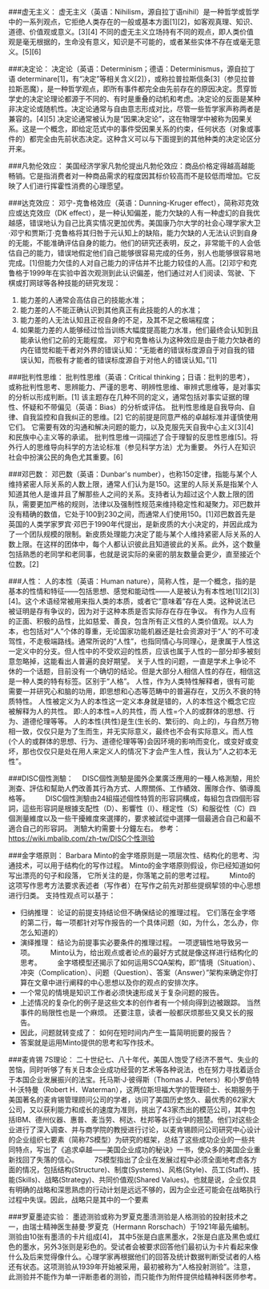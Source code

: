 ###虚无主义：
虚无主义（英语：Nihilism，源自拉丁语nihil）是一种哲学或哲学中的一系列观点，它拒绝人类存在的一般或基本方面[1][2]，如客观真理、知识、道德、价值观或意义。[3][4] 不同的虚无主义立场持有不同的观点，即人类价值观是毫无根据的，生命没有意义，知识是不可能的，或者某些实体不存在或毫无意义。[5][6]

###决定论：
决定论（英语：Determinism；德语：Determinismus，源自拉丁语 determinare[1]，有“决定”等相关含义[2]），或称拉普拉斯信条[3]（参见拉普拉斯恶魔），是一种哲学观点，即所有事件都完全由先前存在的原因决定。贯穿哲学史的决定论理论都源于不同的、有时是重叠的动机和考虑。决定论的反面是某种非决定论或随机性。决定论通常与自由意志形成对比，尽管一些哲学家声称两者是兼容的。[4][5]
决定论通常被认为是“因果决定论”，这在物理学中被称为因果关系。这是一个概念，即给定范式中的事件受因果关系的约束，任何状态（对象或事件的）都完全由先前状态决定。这种含义可以与下面提到的其他种类的决定论区分开来。

###凡勃伦效应：
美国经济学家凡勃伦提出凡勃伦效应：商品价格定得越高越能畅销。它是指消费者对一种商品需求的程度因其标价较高而不是较低而增加。它反映了人们进行挥霍性消费的心理愿望。

###达克效应：
邓宁-克鲁格效应（英语：Dunning-Kruger effect），简称邓克效应或达克效应（DK effect），是一种认知偏差，能力欠缺的人有一种虚幻的自我优越感，错误地认为自己比真实情况更加优秀。美国康乃尔大学的社会心理学家大卫·邓宁和贾斯汀·克鲁格将其归咎于元认知上的缺陷，能力欠缺的人无法认识到自身的无能，不能准确评估自身的能力。他们的研究还表明，反之，非常能干的人会低估自己的能力，错误地假定他们自己能够很容易完成的任务，别人也能够很容易地完成。[1]但能力欠佳的人对自己能力的评估并不比能力较佳的人高。[2]邓宁和克鲁格于1999年在实验中首次观测到此认识偏差，他们通过对人们阅读、驾驶、下棋或打网球等各种技能的研究发现：
1. 能力差的人通常会高估自己的技能水准；
2. 能力差的人不能正确认识到其他真正有此技能的人的水准；
3. 能力差的人无法认知且正视自身的不足，及其不足之极端程度；
4. 如果能力差的人能够经过恰当训练大幅度提高能力水准，他们最终会认知到且能承认他们之前的无能程度。
邓宁和克鲁格认为这种效应是由于能力欠缺者的内在错觉和能干者对外界的错误认知：“无能者的错误标度源自于对自我的错误认知，而极有才能者的错误标度源自于对他人的错误认知。”[1]

###批判性思维：
批判性思维（英语：Critical thinking；日语：批判的思考），或称批判性思考、思辨能力、严谨的思考、明辨性思维、审辨式思维等，是对事实的分析以形成判断。[1] 该主题存在几种不同的定义，通常包括对事实证据的理性、怀疑和不带偏见（英语：Bias）的分析或评估。 批判性思维是自我导向、自律、自我监控和自我纠正的思维。[2] 它的前提是同意严格的卓越标准并谨慎使用它们。 它需要有效的沟通和解决问题的能力，以及克服先天自我中心主义[3][4]和民族中心主义等的承诺。
批判性思维一词描述了合于理智的反思性思维[5]。将外行人的思维导向科学的方法论标准（参见科学方法）尤为重要。 外行人在知识社会中扮演公民的角色尤其重要。[6]

###邓巴数：
邓巴数（英语：Dunbar's number），也称150定律，指能与某个人维持紧密人际关系的人数上限，通常人们认为是150。这里的人际关系是指某个人知道其他人是谁并且了解那些人之间的关系。支持者认为超过这个人数上限的团队，需要更加严格的规则，法律以及强制性规范来维持稳定性和凝聚力。邓巴数并没有精确的数值，它处于100到230之间，而通常人们使用150。[1]邓巴数首先是英国的人类学家罗宾·邓巴于1990年代提出，是新皮质的大小决定的，并因此成为了一个团队规模的限制。新皮质处理能力决定了能与某个人维持紧密人际关系的人数上限。在这样的团体中，每个人都认识彼此且知道彼此的关系。此外，这个数量包括熟悉的老同学和老同事，也就是说实际的亲密的朋友数量会更少，直至接近个位数。[2]

###人性：
人的本性（英语：Human nature），简称人性，是一个概念，指的是基本的性情和特征——包括思想、感觉和能动性——人是被认为有本性地[1][2][3][4]。这个术语经常被用来指人类的本质，或者它“意味着”存在人类。这种说法已被证明是存有争议的，因为对于这种本质是否实际存在存在争议。
有作为人应有的正面、积极的品性，比如慈爱、善良，包含所有正义性的人类价值观。以人为本，也包括对“人”个体的尊重，无论国家功能机器还是社会资源对于“人”的不可凌驾性，不走极端路线。通常所说的“人性”，也指同情心与同理心，是隶属于人性这一定义中的分支。但人性中的不受欢迎的性质，应该也属于人性的一部分却多被刻意忽略掉，这能看出人普遍的良好期望。
关于人性的问题，一直是学术上争论不休的一个话题，目前没有一个确切的结论。但是大部分人相信人性的存在，相信这是一种人类的特有标签。区别于“人格”。
人性，作为人类特性解释者，很有可能需要一并研究心和脑的功用，即思想和心态等范畴中的普遍存在，又历久不衰的特质特性。
人性被定义为人的本性这一定义本身就是错的，人的本性这个概念它应被解释为人的共性。
即:人的本性=人的共性，而 人性=个人的或群体的思想、行为、道德伦理等等。
人的本性(共性)是生(生长的、繁衍的、向上的)，与自然万物相一致，仅仅只是为了生而生，并无实际意义，最终也不会有实际意义。而人性(个人的或群体的思想、行为、道德伦理等等)会因环境的影响而变化，或变好或变坏，那也仅仅只是处在用人来定义人的情况下才会产生人性，我认为”人之初本无性”。

###DISC個性測驗：
　DISC個性測驗是國外企業廣泛應用的一種人格測驗，用於測查、評估和幫助人們改善其行為方式、人際關係、工作績效、團隊合作、領導風格等。
　　DISC個性測驗由24組描述個性特質的形容詞構成，每組包含四個形容詞，這些形容詞是根據支配性（D）、影響性（I）、穩定性（S）和服從性（C）四個測量維度以及一些干擾維度來選擇的，要求被試從中選擇一個最適合自己和最不適合自己的形容詞。 測驗大約需要十分鐘左右。
参考：https://wiki.mbalib.com/zh-tw/DISC个性测验

###金字塔原则：
Barbara Minto的金字塔原则是一项层次性、结构化的思考、沟通技术，可以用于结构化的写作过程。 Minto的金字塔原则假设，你已经知道如何写出漂亮的句子和段落， 它所关注的是，你落笔之前的思考过程。
　　Minto的这项写作思考方法要求表述者（写作者）在写作之前先对那些提纲挈领的中心思想进行归类。 支持性观点可以基于：
* 归纳推理： 论证的前提支持结论但不确保结论的推理过程。 它们落在金字塔的第二行，每一项都针对写作报告的一个具体问题（如，为什么，怎么办，你怎么知道的）
* 演绎推理： 结论为前提事实必要条件的推理过程。 一项逻辑性地导致另一项。
　　Minto认为，给出观点或者论点的最好方式就是像这样进行结构化的思考。
　　金字塔模型还揭示了如何运用SCQA架构，即“情境（Situation）、冲突（Complication）、问题（Question）、答案（Answer）”架构来确定你打算在文章中进行阐释的中心思想以及你的观点的安排次序。
* 一个常见的情境是知识工作者必须快速形成关于复杂问题的报告。
* 上述情况的复杂化的例子是这些文本的创作者有一个倾向得到边被跟踪。 当然事件的局限性也是一个麻烦。 还要注意，读者一般都厌烦那些又臭又长的报告。
* 因此，问题就转变成了： 如何在短时间内产生一篇简明扼要的报告？
* 答案就是运用Minto提供的思考和写作技术。

###麦肯锡 7S理论：
二十世纪七、八十年代，美国人饱受了经济不景气、失业的苦恼，同时听够了有关日本企业成功经营的艺术等各种说法，也在努力寻找着适合于本国企业发展振兴的法宝。托马斯·J·彼得斯（Thomas J．Peters）和小罗伯特·H·沃特曼（Robert H．Waterman），这两位斯坦福大学的管理硕士、长期服务于美国著名的麦肯锡管理顾问公司的学者，访问了美国历史悠久、最优秀的62家大公司，又以获利能力和成长的速度为准则，挑出了43家杰出的模范公司，其中包括IBM、德州仪器、惠普、麦当劳、柯达、杜邦等各行业中的翘楚。他们对这些企业进行了深入调查、并与商学院的教授进行讨论，以麦肯锡顾问公司研究中心设计的企业组织七要素（简称7S模型）为研究的框架，总结了这些成功企业的一些共同特点，写出了《追求卓越——美国企业成功的秘诀》一书，使众多的美国企业重新找回了失落的信心。
　　7S模型指出了企业在发展过程中必须全面地考虑各方面的情况，包括结构(Structure)、制度(Systems)、风格(Style)、员工(Staff)、技能(Skills)、战略(Strategy)、共同价值观(Shared Values)。也就是说，企业仅具有明确的战略和深思熟虑的行动计划是远远不够的，因为企业还可能会在战略执行过程中失误。因此，战略只是其中的一个要素

###罗夏墨迹实验：
墨迹测验或称为罗夏克墨渍测验是人格测验的投射技术之一，由瑞士精神医生赫曼·罗夏克（Hermann Rorschach）于1921年最先编制。
测验由10张有墨渍的卡片组成[4]， 其中5张是白底黑墨水，2张是白底及黑色或红色的墨水，另外3张则是彩色的。受试者会被要求回答他们最初认为卡片看起来像什么及后来觉得像什么。心理学家再根据他们的回答及统计数据判断受试者的人格还有状态。这项测验从1939年开始被采用，最初被称为“人格投射测验”。注意，此测验并不能作为单一评断患者的测验，而只能作为附件提供给精神科医师参考。
